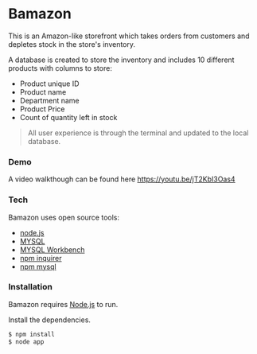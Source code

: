 # Bamazon

This is an Amazon-like storefront which takes orders from customers and depletes stock in the store's inventory.

A database is created to store the inventory and includes 10 different products with columns to store:
  - Product unique ID
  - Product name
  - Department name
  - Product Price
  - Count of quantity left in stock 

> All user experience is through the terminal and updated to the local database. 

### Demo

A video walkthough can be found here https://youtu.be/jT2KbI3Oas4

### Tech

Bamazon uses open source tools:

* [node.js]
* [MYSQL]
* [MYSQL Workbench]
* [npm inquirer]
* [npm mysql]

### Installation

Bamazon requires [Node.js](https://nodejs.org/) to run.

Install the dependencies.

```sh
$ npm install
$ node app
```

[node.js]: <http://nodejs.org>
[MYSQL]: <https://www.mysql.com/>
[MYSQL Workbench]: <http://www.mysql.com/products/workbench/>
[npm inquirer]: <https://www.npmjs.com/package/inquirer>
[npm mysql]: <https://www.npmjs.com/package/mysql>
